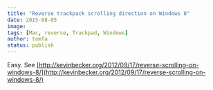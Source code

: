```yaml
---
title: "Reverse trackpack scrolling direction on Windows 8"
date: 2015-08-05
image: 
tags: [Mac, reverse, Trackpad, Windows]
author: tomfa
status: publish
---
```


Easy. See [http://kevinbecker.org/2012/09/17/reverse-scrolling-on-windows-8/](http://kevinbecker.org/2012/09/17/reverse-scrolling-on-windows-8/)
